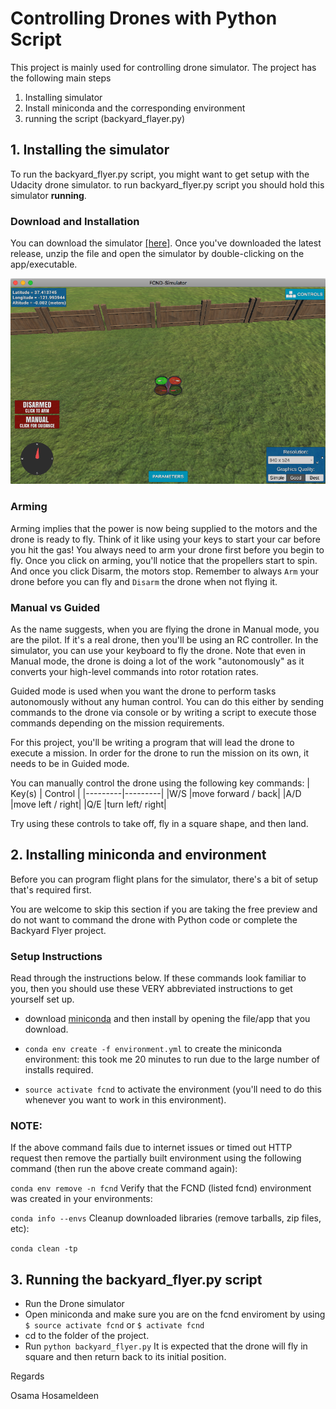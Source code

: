 # Controlling Drones with Python Script
This project is mainly used for controlling drone simulator. The project has the following main steps
1. Installing simulator
2. Install miniconda and the corresponding environment
3. running the script (backyard_flayer.py)

## 1. Installing the simulator
To run the backyard_flyer.py script, you might want to get setup with the Udacity drone simulator. to run backyard_flyer.py script you should hold this simulator **running**.

### Download and Installation
You can download the simulator [[here]](https://github.com/udacity/FCND-Simulator-Releases/releases).
Once you've downloaded the latest release, unzip the file and open the simulator by double-clicking on the app/executable.

![](https://github.com/mohandesosama/Backyard-Flayer/blob/master/docs/screen-shot-2018-01-19-at-2.41.57-pm.png)

### Arming
Arming implies that the power is now being supplied to the motors and the drone is ready to fly. Think of it like using your keys to start your car before you hit the gas! You always need to arm your drone first before you begin to fly. Once you click on arming, you'll notice that the propellers start to spin. And once you click Disarm, the motors stop. Remember to always `Arm` your drone before you can fly and `Disarm` the drone when not flying it.

### Manual vs Guided
As the name suggests, when you are flying the drone in Manual mode, you are the pilot. If it's a real drone, then you'll be using an RC controller. In the simulator, you can use your keyboard to fly the drone. Note that even in Manual mode, the drone is doing a lot of the work "autonomously" as it converts your high-level commands into rotor rotation rates.

Guided mode is used when you want the drone to perform tasks autonomously without any human control. You can do this either by sending commands to the drone via console or by writing a script to execute those commands depending on the mission requirements.

For this project, you'll be writing a program that will lead the drone to execute a mission. In order for the drone to run the mission on its own, it needs to be in Guided mode.

You can manually control the drone using the following key commands:
| Key(s)	| Control |
|---------|---------|
|W/S	|move forward / back|
|A/D	|move left / right|
|Q/E	|turn left/ right|

Try using these controls to take off, fly in a square shape, and then land.

## 2. Installing miniconda and environment
Before you can program flight plans for the simulator, there's a bit of setup that's required first.

You are welcome to skip this section if you are taking the free preview and do not want to command the drone with Python code or complete the Backyard Flyer project.

### Setup Instructions 
Read through the instructions below. If these commands look familiar to you, then you should use these VERY abbreviated instructions to get yourself set up.

* download [miniconda](https://conda.io/miniconda.html) and then install by opening the file/app that you download.

* `conda env create -f environment.yml` to create the miniconda environment: this took me 20 minutes to run due to the large number of installs required.

* `source activate fcnd` to activate the environment (you'll need to do this whenever you want to work in this environment).

### NOTE: 
If the above command fails due to internet issues or timed out HTTP request then remove the partially built environment using the following command (then run the above create command again):

`conda env remove -n fcnd`
Verify that the FCND (listed fcnd) environment was created in your environments:

`conda info --envs`
Cleanup downloaded libraries (remove tarballs, zip files, etc):

`conda clean -tp`

## 3. Running the backyard_flyer.py script
* Run the Drone simulator 
* Open miniconda and make sure you are on the fcnd enviroment by using 
`$ source activate fcnd`
or
`$ activate fcnd`
* cd to the folder of the project. 
* Run `python backyard_flyer.py`
It is expected that the drone will fly in square and then return back to its initial position. 

Regards

Osama Hosameldeen

